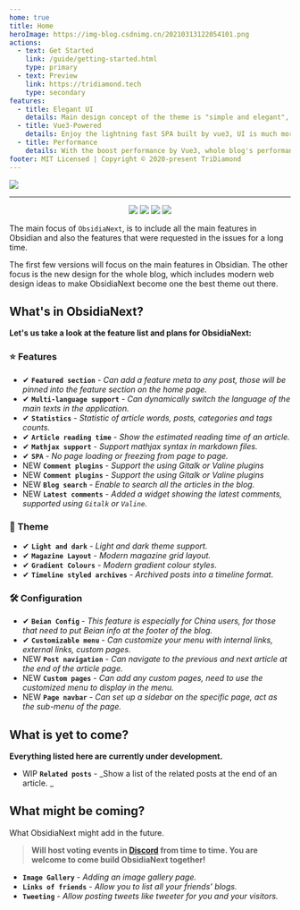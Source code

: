 ```yaml
---
home: true
title: Home
heroImage: https://img-blog.csdnimg.cn/20210313122054101.png
actions:
  - text: Get Started
    link: /guide/getting-started.html
    type: primary
  - text: Preview
    link: https://tridiamond.tech
    type: secondary
features:
  - title: Elegant UI
    details: Main design concept of the theme is "simple and elegant", ObsidiaNext comes with light and dark theme.
  - title: Vue3-Powered
    details: Enjoy the lightning fast SPA built by vue3, UI is much more elegant and user friendly.
  - title: Performance
    details: With the boost performance by Vue3, whole blog's performance had being lifted.
footer: MIT Licensed | Copyright © 2020-present TriDiamond
---
```


![](https://img-blog.csdnimg.cn/202103280030531.png)

---

<p align="center">
  <img src="https://img.shields.io/github/v/release/obsidianext/hexo-theme-obsidianext">
  <img src="https://img.shields.io/github/release-date/obsidianext/hexo-theme-obsidianext">
  <img src="https://img.shields.io/github/license/obsidianext/hexo-theme-obsidianext">
  <a href="https://app.netlify.com/sites/tridiamond/deploys">
  <img src="https://api.netlify.com/api/v1/badges/5faa571c-5a72-4882-ac3e-4b6942ecbb87/deploy-status"></a>
</p>

The main focus of `ObsidiaNext`, is to include all the main features in Obsidian and also the features that were requested in the issues for a long time.

The first few versions will focus on the main features in Obsidian. The other focus is the new design for the whole blog, which includes modern web design ideas to make ObsidiaNext become one the best theme out there.

## What's in ObsidiaNext?

**Let's us take a look at the feature list and plans for ObsidiaNext:**

### ⭐️ Features

- <span class="tag done-tag">✔</span> **`Featured section`** - _Can add a feature meta to any post, those will be pinned into the feature section on the home page._
- <span class="tag done-tag">✔</span> **`Multi-language support`** - _Can dynamically switch the language of the main texts in the application._
- <span class="tag done-tag">✔</span> **`Statistics`** - _Statistic of article words, posts, categories and tags counts._
- <span class="tag done-tag">✔</span> **`Article reading time`** - _Show the estimated reading time of an article._
- <span class="tag done-tag">✔</span> **`Mathjax support`** - _Support mathjax syntax in markdown files._
- <span class="tag done-tag">✔</span> **`SPA`** - _No page loading or freezing from page to page._
- <span class="tag new-tag">NEW</span> **`Comment plugins`** - _Support the using Gitalk or Valine plugins_
- <span class="tag new-tag">NEW</span> **`Comment plugins`** - _Support the using Gitalk or Valine plugins_
- <span class="tag new-tag">NEW</span> **`Blog search`** - _Enable to search all the articles in the blog._
- <span class="tag new-tag">NEW</span> **`Latest comments`** - _Added a widget showing the latest comments, supported using `Gitalk` or `Valine`._

### 🎨 Theme

- <span class="tag done-tag">✔</span> **`Light and dark`** - _Light and dark theme support._
- <span class="tag done-tag">✔</span> **`Magazine Layout`** - _Modern magazine grid layout._
- <span class="tag done-tag">✔</span> **`Gradient Colours`** - _Modern gradient colour styles_.
- <span class="tag done-tag">✔</span> **`Timeline styled archives`** - _Archived posts into a timeline format_.

### 🛠 Configuration

- <span class="tag done-tag">✔</span> **`Beian Config`** - _This feature is especially for China users, for those that need to put Beian info at the footer of the blog._
- <span class="tag done-tag">✔</span> **`Customizable menu`** - _Can customize your menu with internal links, external links, custom pages._
- <span class="tag new-tag">NEW</span> **`Post navigation`** - _Can navigate to the previous and next article at the end of the article page._
- <span class="tag new-tag">NEW</span> **`Custom pages`** - _Can add any custom pages, need to use the customized menu to display in the menu._
- <span class="tag new-tag">NEW</span> **`Page navbar`** - _Can set up a sidebar on the specific page, act as the sub-menu of the page._

## What is yet to come?

**Everything listed here are currently under development.**

- <span class="tag wip-tag">WIP</span> **`Related posts`** - _Show a list of the related posts at the end of an article. _

## What might be coming?

What ObsidiaNext might add in the future.

> **Will host voting events in [Discord](https://discord.gg/VC7CrYfds5) from time to time. You are welcome to come build ObsidiaNext together!**

- **`Image Gallery`** - _Adding an image gallery page._
- **`Links of friends`** - _Allow you to list all your friends' blogs._
- **`Tweeting`** - _Allow posting tweets like tweeter for you and your visitors._
